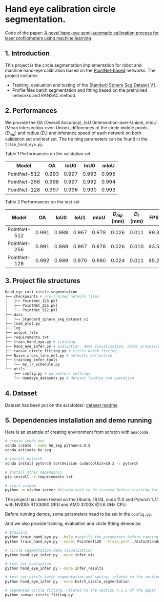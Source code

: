 # Hand eye calibration circle segmentation.

Code of the paper: [A novel hand-eye semi-automatic calibration process for laser profilometers using machine learning](https://www.editorialmanager.com/meas/mainpage.html)



## 1. Introduction

This project is the circle segmentation implementation for robot and machine hand-eye calibration based on the [PointNet-based](https://github.com/charlesq34/pointnet) networks. The project includes:

- Training, evaluation and testing of the [Standard Sphere Seg Dataset V1](./data).
- Profile files batch segmentation and fitting based on the pretrained networks and RANSAC method.



## 2. Performances

We provide the OA (Overall Accuracy), IoU (Intersection-over-Union), mIoU (Mean Intersection-over-Union) ,differences of the circle middle points ($D_{mp}$) and radius ($D_{r}$) and inference speed of each network on both validation set and test set. The training parameters can be found in the ```train_hand_eye.py```.

Table 1 Performances on the validation set

|  **Model**   |  OA   | IoU0  | IoU0  | mIoU  |
| :----------: | :---: | :---: | :---: | :---: |
| PointNet-512 | 0.993 | 0.997 | 0.993 | 0.995 |
| PointNet-256 | 0.998 | 0.997 | 0.992 | 0.994 |
| PointNet-128 | 0.997 | 0.996 | 0.990 | 0.993 |

Table 2 Performances on the test set

|  **Model**   |  OA   | IoU0  | IoU1  | mIoU  | $D_{mp}$ (mm) | $D_{r}$ (mm) | FPS  |
| :----------: | :---: | :---: | :---: | :---: | :---------------------: | :--------------------: | ---- |
| PointNet-512 | 0.991 | 0.988 | 0.967 | 0.978 |          0.026          |         0.011          | 89.3 |
| PointNet-256 | 0.991 | 0.988 | 0.967 | 0.978 |          0.026          |         0.010          | 93.5 |
| PointNet-128 | 0.992 | 0.989 | 0.970 | 0.980 |          0.024          |         0.011          | 95.2 |



## 3. Project file structures

```bash
hand_eye_cali_circle_segmentation
├── checkpoints # pre-trained network files
│   ├── PointNet_128.pkl 
│   ├── PointNet_256.pkl
│   └── PointNet_512.pkl
├── data
│   └── Standard_sphere_seg_dataset_v1
├── load_plot.py
├── log
├── output_file
├── requirements.txt
├── train_hand_eye.py # training
├── hand_eye_infer.py # evaluation, demo visualization, batch processing
├── ransac_circle_fitting.py # circle batch fitting
├── Naive_cross_line_net.py # networks definetion
├── training_infer_tools
│   └── my_lr_schedule.py
└── utils
    ├── config.py # parameters settings
    └── Handeye_datasets.py # dataset loading and operation 
```



## 4. Dataset

Dataset has been put on the `data`folder: [dataset readme](./data/Standard_sphere_seg_dataset_v1/README.md)



## 5. Dependencies installation and demo running

Here is an example of creating environment from scratch with `anaconda`

```sh
# create conda env
conda create --name he_seg python=3.8.5
conda activate he_seg

# install pytorch
conda install pytorch torchvision cudatoolkit=10.2 -c pytorch

# install other dependancy
pip install -r requriements.txt

# start visdom
python -m visdom.server #Visdom need to be started before training for metrics visualization

```

The project has been tested on the Ubuntu 18.04, cuda 11.0 and Pytorch 1.7.1 with NVIDIA RTX3080 GPU and AMD 3700X @3.6 GHz CPU.

Before running demos, some parameters need to be set in the `config.py`.

And we also provide training, evaluation and circle fitting demos as:

```bash
# training
python train_hand_eye.py --help #specify the parameters before running
python train_hand_eye.py --model Pointnet128 --train_path ./data/Standard_sphere_seg_dataset_v1/train_file.txt

# circle segmentation demo visualization 
python hand_eye_infer.py --mode infer_vis

# test set evaluation
python hand_eye_infer.py --mode infer_results

# test set circle batch segmentation and saving, related to the section 4.1.5 of the paper
python hand_eye_infer.py --mode batch_circle_segmentation

# segmented circle fitting, related to the section 4.1.5 of the paper
python ransac_circle_fitting.py
```